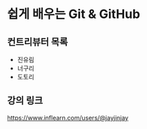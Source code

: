# 쉽게 배우는 Git & GitHub

## 컨트리뷰터 목록

- 진유림
- 너구리
- 도토리

## 강의 링크

https://www.inflearn.com/users/@jayjinjay
